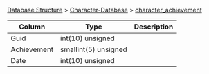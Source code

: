 [Database Structure](Database-Structure) > [Character-Database](Character-Database) > [character_achievement](character_achievement)

Column | Type | Description
--- | --- | ---
Guid | int(10) unsigned | 
Achievement | smallint(5) unsigned | 
Date | int(10) unsigned | 
